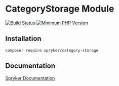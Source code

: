 # CategoryStorage Module
[![Build Status](https://travis-ci.org/spryker/category-storage.svg)](https://travis-ci.org/spryker/category-storage)
[![Minimum PHP Version](https://img.shields.io/badge/php-%3E%3D%207.2-8892BF.svg)](https://php.net/)

## Installation

```
composer require spryker/category-storage
```

## Documentation

[Spryker Documentation](https://spryker.github.io)
